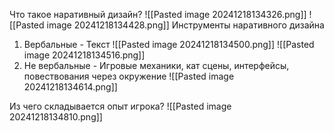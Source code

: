 Что такое наративный дизайн?
![[Pasted image 20241218134326.png]]
![[Pasted image 20241218134428.png]]
Инструменты наративного дизайна
1) Вербальные - Текст
![[Pasted image 20241218134500.png]]
![[Pasted image 20241218134516.png]]
2) Не вербальные - Игровые механики, кат сцены, интерфейсы, повествования через окружение
![[Pasted image 20241218134614.png]]

Из чего складывается опыт игрока?
![[Pasted image 20241218134810.png]]


